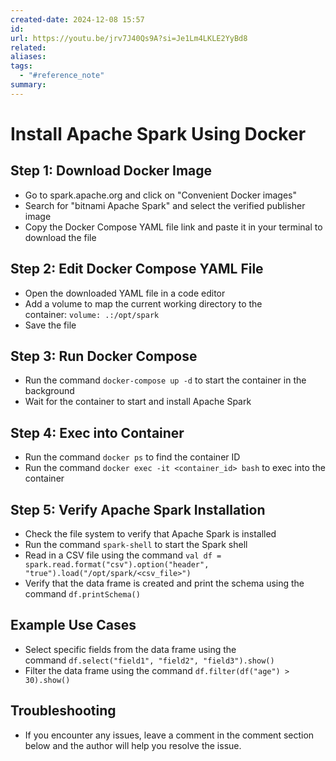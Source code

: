 ```yaml
---
created-date: 2024-12-08 15:57
id: 
url: https://youtu.be/jrv7J40Qs9A?si=Je1Lm4LKLE2YyBd8
related: 
aliases: 
tags:
  - "#reference_note"
summary:
---
```

# Install Apache Spark Using Docker

## Step 1: Download Docker Image

- Go to spark.apache.org and click on "Convenient Docker images"
- Search for "bitnami Apache Spark" and select the verified publisher image
- Copy the Docker Compose YAML file link and paste it in your terminal to download the file

## Step 2: Edit Docker Compose YAML File

- Open the downloaded YAML file in a code editor
- Add a volume to map the current working directory to the container: `volume: .:/opt/spark`
- Save the file

## Step 3: Run Docker Compose

- Run the command `docker-compose up -d` to start the container in the background
- Wait for the container to start and install Apache Spark

## Step 4: Exec into Container

- Run the command `docker ps` to find the container ID
- Run the command `docker exec -it <container_id> bash` to exec into the container

## Step 5: Verify Apache Spark Installation

- Check the file system to verify that Apache Spark is installed
- Run the command `spark-shell` to start the Spark shell
- Read in a CSV file using the command `val df = spark.read.format("csv").option("header", "true").load("/opt/spark/<csv_file>")`
- Verify that the data frame is created and print the schema using the command `df.printSchema()`

## **Example Use Cases**

- Select specific fields from the data frame using the command `df.select("field1", "field2", "field3").show()`
- Filter the data frame using the command `df.filter(df("age") > 30).show()`

## **Troubleshooting**

- If you encounter any issues, leave a comment in the comment section below and the author will help you resolve the issue.